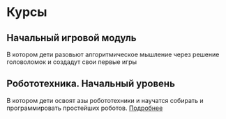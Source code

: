 # Курсы

## Hачальный игровой модуль

В котором дети разовьют алгоритмическое мышление через решение головоломок и создадут свои первые игры

## Робототехника. Начальный уровень

В котором дети освоят азы робототехники и научатся собирать и программировать простейших роботов. [Подробнее](robots-1)
